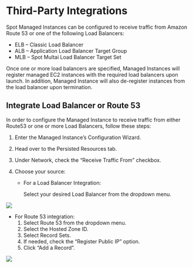 # Third-Party Integrations

Spot Managed Instances can be configured to receive traffic from Amazon Route 53 or one of the following Load Balancers:

- ELB – Classic Load Balancer
- ALB – Application Load Balancer Target Group
- MLB – Spot Multai Load Balancer Target Set

Once one or more load balancers are specified, Managed Instances will register managed EC2 instances with the required load balancers upon launch. In addition, Managed Instance will also de-register instances from the load balancer upon termination.

## Integrate Load Balancer or Route 53

In order to configure the Managed Instance to receive traffic from either Route53 or one or more Load Balancers, follow these steps:

1. Enter the Managed Instance’s Configuration Wizard.
2. Head over to the Persisted Resources tab.
3. Under Network, check the “Receive Traffic From” checkbox.
4. Choose your source:

   - For a Load Balancer Integration:

     Select your desired Load Balancer from the dropdown menu.

<img src="/managed-instance/_media/third-party-integrations-01.png" />

- For Route 53 integration:
  1.  Select Route 53 from the dropdown menu.
  2.  Select the Hosted Zone ID.
  3.  Select Record Sets.
  4.  If needed, check the “Register Public IP” option.
  5.  Click “Add a Record”.

<img src="/managed-instance/_media/third-party-integrations-02.png" />
